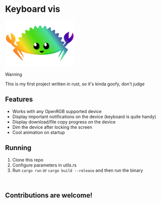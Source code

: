 <h1 id="title">Keyboard vis</h1>

<img src="https://github.com/dgudim/keyboard_vis/blob/master/assets/icon.png" height=150 id="icon"></img>
<img src="https://github.com/dgudim/keyboard_vis/blob/master/assets/preview.png" height=0 id="thumb"></img>

> [!WARNING]
> This is my first project written in rust, so it's kinda goofy, don't judge

## Features
- Works with any OpenRGB supported device
- Display important notifications on the device (keyboard is quite handy)
- Display download/file copy progress on the device
- Dim the device after locking the screen
- Cool animation on startup

## Running 

1. Clone this repo
2. Configure parameters in utils.rs
3. Run `cargo run` or `cargo build --release` and then run the binary

<br>

## Contributions are welcome!

